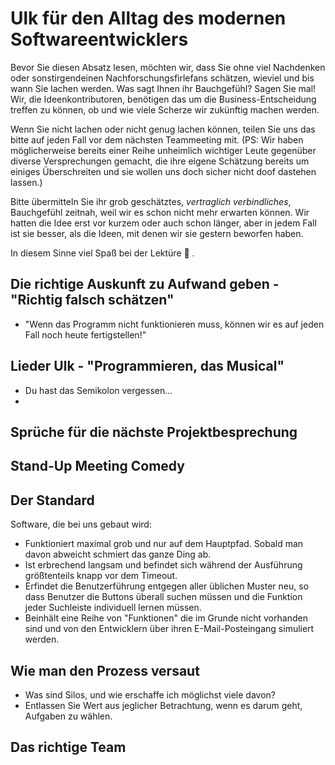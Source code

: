 # Ulk für den Alltag des modernen Softwareentwicklers

Bevor Sie diesen Absatz lesen, möchten wir, dass Sie ohne viel Nachdenken oder sonstirgendeinen Nachforschungsfirlefans schätzen, wieviel und bis wann Sie lachen werden. Was sagt Ihnen ihr Bauchgefühl? Sagen Sie mal! Wir, die Ideenkontributoren, benötigen das um die Business-Entscheidung 
treffen zu können, ob und wie viele Scherze wir zukünftig machen werden.

Wenn Sie nicht lachen oder nicht genug lachen können, teilen Sie uns das bitte auf jeden Fall vor dem nächsten Teammeeting mit. (PS: Wir haben möglicherweise bereits einer Reihe unheimlich wichtiger Leute gegenüber diverse Versprechungen gemacht, die ihre eigene Schätzung bereits um einiges Überschreiten und sie wollen uns doch sicher nicht doof dastehen lassen.) 

Bitte übermitteln Sie ihr grob geschätztes, <i>vertraglich verbindliches</i>, Bauchgefühl zeitnah, weil wir es schon nicht mehr erwarten können. Wir hatten die Idee erst vor kurzem oder auch schon länger, aber in jedem Fall ist sie besser, als die Ideen, mit denen wir sie gestern beworfen haben.

In diesem Sinne viel Spaß bei der Lektüre 🙂 .

## Die richtige Auskunft zu Aufwand geben - "Richtig falsch schätzen"

- "Wenn das Programm nicht funktionieren muss, können wir es auf jeden Fall noch heute fertigstellen!" 

## Lieder Ulk - "Programmieren, das Musical"

- Du hast das Semikolon vergessen...
- 

## Sprüche für die nächste Projektbesprechung

## Stand-Up Meeting Comedy

## Der Standard

Software, die bei uns gebaut wird: 

- Funktioniert maximal grob und nur auf dem Hauptpfad. Sobald man davon abweicht schmiert das ganze Ding ab.
- Ist erbrechend langsam und befindet sich während der Ausführung größtenteils knapp vor dem Timeout.
- Erfindet die Benutzerführung entgegen aller üblichen Muster neu, so dass Benutzer die Buttons überall suchen müssen und die Funktion jeder Suchleiste individuell lernen müssen.
- Beinhält eine Reihe von "Funktionen" die im Grunde nicht vorhanden sind und von den Entwicklern über ihren E-Mail-Posteingang simuliert werden.

## Wie man den Prozess versaut

- Was sind Silos, und wie erschaffe ich möglichst viele davon?
- Entlassen Sie Wert aus jeglicher Betrachtung, wenn es darum geht, Aufgaben zu wählen.

## Das richtige Team






